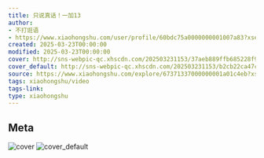 ```yaml
---
title: 只说真话！一加13
author:
- 不打诳语
- https://www.xiaohongshu.com/user/profile/60bdc75a0000000001007a83?xsec_token=undefined
created: 2025-03-23T00:00:00
modified: 2025-03-23T00:00:00
cover: http://sns-webpic-qc.xhscdn.com/202503231153/37aeb889ffb685228f9d4a64c43c920c/spectrum/1040g0k031alpve686m005o5totd08uk3s4qr4m0!nc_n_webp_prv_1
cover_default: http://sns-webpic-qc.xhscdn.com/202503231153/b2cb22ca47c8d227b71eb0c896db7d44/spectrum/1040g0k031alpve686m005o5totd08uk3s4qr4m0!nc_n_webp_mw_1
source: https://www.xiaohongshu.com/explore/67371337000000001a01c4eb?xsec_token=ABrN_9L-epSFx2IS2s_UNxWV69uiw-iPNYa4pB1GMn7HE=
tags: xiaohongshu/video
tags-link:
type: xiaohongshu
---
```


## Meta

![cover](http://sns-webpic-qc.xhscdn.com/202503231153/37aeb889ffb685228f9d4a64c43c920c/spectrum/1040g0k031alpve686m005o5totd08uk3s4qr4m0!nc_n_webp_prv_1)
![cover_default](http://sns-webpic-qc.xhscdn.com/202503231153/b2cb22ca47c8d227b71eb0c896db7d44/spectrum/1040g0k031alpve686m005o5totd08uk3s4qr4m0!nc_n_webp_mw_1)
